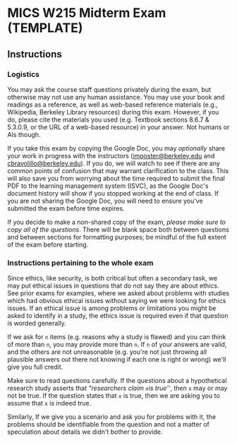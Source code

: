 # MICS W215 Midterm Exam (TEMPLATE)

## Instructions

### Logistics

You may ask the course staff questions privately during the exam, but otherwise may not use any human assistance. You may use your book and readings as a reference, as well as web-based reference materials (e.g., Wikipedia, Berkeley Library resources) during this exam. However, if you do, please cite the materials you used (e.g. Textbook sections 8.6.7 & 5.3.0.9, or the URL of a web-based resource) in your answer.  Not humans or AIs though.

If you take this exam by copying the Google Doc, you may *optionally* share your work in progress with the instructors (imposter@berkeley.edu and cbravolillo@berkeley.edu).  If you do, we will watch to see if there are any common points of confusion that may warrant clarification to the class. This will also save you from worrying about the time required to submit the final PDF to the learning management system (ISVC), as the Google Doc's document history will show if you stopped working at the end of class. If you are not sharing the Google Doc, you will need to ensure you've submitted the exam before time expires.

If you decide to make a non-shared copy of the exam, *please make sure to copy all of the questions*. There will be blank space both between questions and between sections for formatting purposes; be mindful of the full extent of the exam before starting.

### Instructions pertaining to the whole exam

Since ethics, like security, is both critical but often a secondary task, we may put ethical issues in questions that do not say they are about ethics. See prior exams for examples, where we asked about problems with studies which had obvious ethical issues without saying we were looking for ethics issues.  If an ethical issue is among problems or limitations you might be asked to identify in a study, the ethics issue is required even if that question is worded generally.

If we ask for `n` items (e.g. reasons why a study is flawed) and you can think of more than `n`, you may provide more than `n`.  If `n` of your answers are valid, and the others are not unreasonable (e.g. you're not just throwing all plausible answers out there not knowing if each one is right or wrong) we'll give you full credit.

Make sure to read questions carefully.  If the questions about a hypothetical research study asserts that *"researchers claim `x`is true''*, then `x` may or may not be true.  If the question states that `x` is true, then we are asking you to assume that `x` is indeed true.

Similarly, If we give you a scenario and ask you for problems with it, the problems should be identifiable from the question and not a matter of speculation about details we didn't bother to provide.

